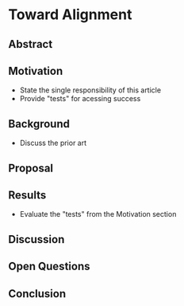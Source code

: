 # Toward Alignment
## Abstract 
## Motivation 
- State the single responsibility of this article
- Provide "tests" for acessing success
## Background 
- Discuss the prior art 
## Proposal 
## Results 
- Evaluate the "tests" from the Motivation section
## Discussion 
## Open Questions 
## Conclusion 
